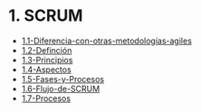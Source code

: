 # 1. SCRUM



[comment]:STARTING_GENERATED_TOC

* [1.1-Diferencia-con-otras-metodologías-agiles](<./content/1.1-Diferencia-con-otras-metodologías-agiles.md>)
* [1.2-Definción](<./content/1.2-Definción.md>)
* [1.3-Principios](<./content/1.3-Principios.md>)
* [1.4-Aspectos](<./content/1.4-Aspectos.md>)
* [1.5-Fases-y-Procesos](<./content/1.5-Fases-y-Procesos.md>)
* [1.6-Flujo-de-SCRUM](<./content/1.6-Flujo-de-SCRUM.md>)
* [1.7-Procesos](<./content/1.7-Procesos.md>)

[comment]:ENDING_GENERATED_TOC